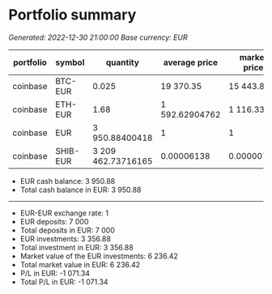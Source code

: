 # Portfolio summary
_Generated: 2022-12-30 21:00:00_
_Base currency: EUR_

|portfolio|symbol  |quantity          |average price  |market price   |market value|investment|P/L    |P/L % |costs      |deposit total     |withdrawal total|
|---------|--------|------------------|---------------|---------------|------------|----------|-------|------|-----------|------------------|----------------|
|coinbase |BTC-EUR |        0.025     |19 370.35      |15 443.83      |      386.1 |    484.26| -98.16|-20.27| 8.59497222|                  |                |
|coinbase |ETH-EUR |        1.68      | 1 592.62904762| 1 116.33      |    1 875.43|  2 675.62|-800.19|-29.91| 5.3512336 |                  |                |
|coinbase |EUR     |    3 950.88400418|     1         |     1         |    3 950.88|          |       |      |13.94620582|    7 000         |                |
|coinbase |SHIB-EUR|3 209 462.73716165|     0.00006138|     0.00000748|       24.01|    197   |-172.99|-87.81| 2.99      |3 209 462.73716165|                |

* EUR cash balance:                     3 950.88
* Total cash balance in EUR:            3 950.88
----------------------------------------------------
* EUR-EUR exchange rate:                    1
* EUR deposits:                         7 000
* Total deposits in EUR:                7 000
* EUR investments:                      3 356.88
* Total investment in EUR:              3 356.88
* Market value of the EUR investments:  6 236.42
* Total market value in EUR:            6 236.42
* P/L in EUR:                          -1 071.34
* Total P/L in EUR:                    -1 071.34
